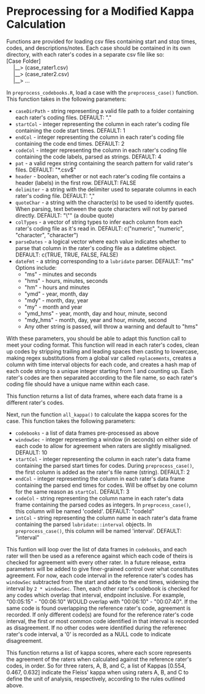 # Preprocessing for a Modified Kappa Calculation
Functions are provided for loading csv files containing start and stop times, codes, and descriptions/notes.
Each case should be contained in its own directory, with each rater's codes in a separate csv file like so:
<br>
\[Case Folder\] <br>
&emsp;  |\_\_>  \(case_rater1.csv\) <br>
&emsp;  |\_\_>  \(case_rater2.csv\) <br>
&emsp;  |\_\_> ... <br>

In ```preprocess_codebooks.R```, load a case with the ```preprocess_case()``` function. This function takes in the following parameters:

* ```caseDirPath```   - string representing a valid file path to a folder containing each rater's coding files. DEFAULT: "."
* ```startCol```      - integer representing the column in each rater's coding file containing the code start times. DEFAULT: 1
* ```endCol```        - integer representing the column in each rater's coding file containing the code end times. DEFAULT: 2
* ```codeCol```       - integer representing the column in each rater's coding file containing the code labels, parsed as strings. DEFAULT: 4
* ```pat```           - a valid regex string containing the search pattern for valid rater's files. DEFAULT: "*.csv$"
* ```header```        - boolean, whether or not each rater's coding file contains a header (labels) in the first row. DEFAULT: FALSE
* ```delimiter```     - a string with the delimiter used to separate columns in each rater's coding file. DEFAULT: ","
* ```quoteChar```     - a string with the character(s) to be used to identify quotes. When parsing, text between the quote characters will not by parsed directly. DEFAULT: "\\"" (a doube quote)
* ```colTypes```      - a vector of string types to infer each column from each rater's coding file as it's read in. DEFAULT: c("numeric", "numeric", "character", "character")
* ```parseDates```    - a logical vector where each value indicates whether to parse that column in the rater's coding file as a datetime object. DEFAULT: c(TRUE, TRUE, FALSE, FALSE)
* ```dateFmt```       - a string corresponding to a ```lubridate``` parser. DEFAULT: "ms" Options include:
  * "ms"      - minutes and seconds
  * "hms"     - hours, minutes, seconds
  * "hm"      - hours and minutes
  * "ymd"     - year, month, day
  * "mdy"     - month, day, year
  * "my"      - month and year
  * "ymd_hms" - year, month, day and hour, minute, second
  * "mdy_hms" - month, day, year and hour, minute, second
  * Any other string is passed, will throw a warning and default to "hms"

With these parameters, you should be able to adapt this function call to meet your coding format.
This function will read in each rater's codes, clean up codes by stripping trailing and leading spaces then casting to lowercase, making regex substitutions from a global var called ```replacements```, 
creates a column with time interval objects for each code, and creates a hash map of each code string to a unique integer starting from 1 and counting up. 
Each rater's codes are then separated according to the file name, so each rater's coding file should have a unique name within each case.

This function returns a list of data frames, where each data frame is a different rater's codes.

Next, run the function ```all_kappa()``` to calculate the kappa scores for the case. This function takes the following parameters:

* ```codebooks```    - a list of data frames pre-processed as above
* ```windowSec```    - integer representing a window (in seconds) on either side of each code to allow for agreement when raters are slightly misaligned. DEFAULT: 10
* ```startCol```     - integer representing the column in each rater's data frame containing the parsed start times for codes. During ```preprocess_case()```, the first column is added as the rater's file name (string). DEFAULT: 2
* ```endCol```       - integer representing the column in each rater's data frame containing the parsed end times for codes. Will be offset by one column for the same reason as ```startCol```. DEFAULT: 3
* ```codeCol```      - string representing the column name in each rater's data frame containing the parsed codes as integers. In ```preprocess_case()```, this column will be named 'codeId'. DEFAULT: "codeId"
* ```intCol```       - string representing the column name in each rater's data frame containing the parsed ```lubridate::interval``` objects. In ```preprocess_case()```, this column will be named 'interval'. DEFAULT: "interval"

This funtion will loop over the list of data frames in ```codebooks```, and each rater will then be used as a reference against which each code of theirs is checked for agreement with every other rater.
In a future release, extra parameters will be added to give finer-grained control over what constitutes agreement. For now, each code interval in the reference rater's codes has ```windowSec``` subtracted from the start and adde to the end times, widening the interval by ```2 * windowSec```. 
Then, each other rater's codebook is checked for any codes which overlap that interval, endpoint inclusive. For example, "00\:05\:15" - "00\:06\:10" WOULD overlap with "00\:06\:10" - "00\:07\:40". 
If the same code is found overlapping the reference rater's code, agreement is recorded. If only different code(s) are found for the reference rater's code interval, the first or most common code identified in that interval is recorded as disagreement. If no other codes were identified during the referenec rater's code interval, a '0' is recorded as a NULL code to indicate disagreement.

This function returns a list of kappa scores, where each score represents the agreement of the raters when calculated against the reference rater's codes, in order. So for three raters, A, B, and C, a list of Kappas \[0.554, 0.467, 0.632\] indicate the Fleiss' kappa when using raters A, B, and C to define the unit of analysis, respectively, according to the rules outlined above.




